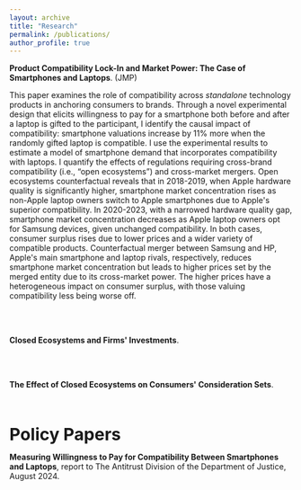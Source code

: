 ```yaml
---
layout: archive
title: "Research"
permalink: /publications/
author_profile: true
---
```

<p> <strong>Product Compatibility Lock-In and Market Power: The Case of Smartphones and Laptops</strong>. (JMP)</p>

This paper examines the role of compatibility across <i>standalone</i> technology products in anchoring consumers to brands. Through a novel experimental design that elicits willingness to pay for a smartphone both before and after a laptop is gifted to the participant, I identify the causal impact of compatibility: smartphone valuations increase by 11% more when the randomly gifted laptop is compatible. I use the experimental results to estimate a model of smartphone demand that incorporates compatibility with laptops. I quantify the effects of regulations requiring cross-brand compatibility (i.e., “open ecosystems”) and cross-market mergers. Open ecosystems counterfactual reveals that in 2018-2019, when Apple hardware quality is significantly higher, smartphone market concentration rises as non-Apple laptop owners switch to Apple smartphones due to Apple's superior compatibility. In 2020-2023, with a narrowed hardware quality gap, smartphone market concentration decreases as Apple laptop owners opt for Samsung devices, given unchanged compatibility. In both cases, consumer surplus rises due to lower prices and a wider variety of compatible products. Counterfactual merger between Samsung and HP, Apple's main smartphone and laptop rivals, respectively, reduces smartphone market concentration but leads to higher prices set by the merged entity due to its cross-market power. The higher prices have a heterogeneous impact on consumer surplus, with those valuing compatibility less being worse off. 


  



<br> <br>

<p> <strong>Closed Ecosystems and Firms' Investments</strong>.</p>
 
<br> <br>

<p> <strong>The Effect of Closed Ecosystems on Consumers' Consideration Sets</strong>.</p>

<br> <br>

<span style="font-size: 30px; font-weight: bold;">Policy Papers</span>

<p> <strong> Measuring Willingness to Pay for Compatibility Between Smartphones and Laptops</strong>, report to The Antitrust Division of the Department of Justice, August 2024.</p>

<!--
{% if site.author.googlescholar %}
  <div class="wordwrap">You can also find my articles on <a href="{{site.author.googlescholar}}">my Google Scholar profile</a>.</div>
{% endif %}

{% include base_path %}

{% for post in site.publications reversed %}
  {% include archive-single.html %}
{% endfor %}

-->
